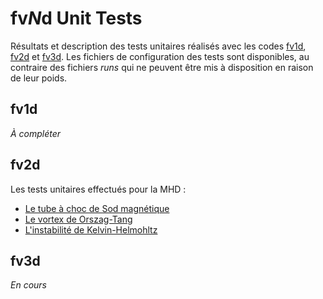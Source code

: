 # fv*N*d Unit Tests

Résultats et description des tests unitaires réalisés avec les codes [fv1d](https://github.com/mdelorme/fv1d), [fv2d](https://github.com/mdelorme/fv2d) et [fv3d](https://github.com/mdelorme/fv3d). Les fichiers de configuration des tests sont disponibles, au contraire des fichiers *runs* qui ne peuvent être mis à disposition en raison de leur poids.

## fv1d

*À compléter*

## fv2d

Les tests unitaires effectués pour la MHD :
- [Le tube à choc de Sod magnétique](fv2d/sod/)
- [Le vortex de Orszag-Tang](fv2d/orszag-tang/)
- [L'instabilité de Kelvin-Helmohltz](fv2d/kelvin-helmholtz/)

## fv3d

*En cours*